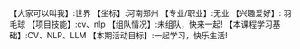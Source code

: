 【大家可以叫我】:世界
【坐标】:河南郑州
【专业/职业】:无业
【兴趣爱好】: 羽毛球
【项目技能】:cv、nlp
【组队情况】:未组队，快来一起!
【本课程学习基础】:CV、NLP、LLM
【本期活动目标】:一起学习，快乐生活!